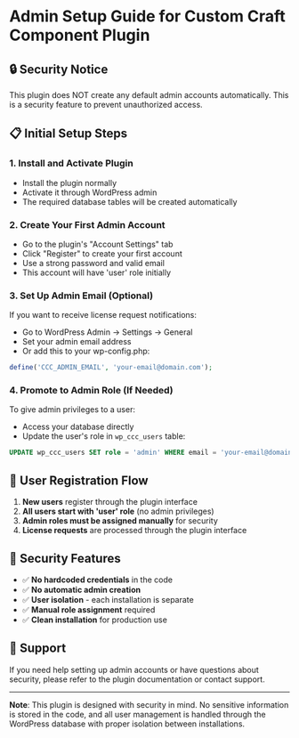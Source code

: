 # Admin Setup Guide for Custom Craft Component Plugin

## 🔒 Security Notice
This plugin does NOT create any default admin accounts automatically. This is a security feature to prevent unauthorized access.

## 📋 Initial Setup Steps

### 1. Install and Activate Plugin
- Install the plugin normally
- Activate it through WordPress admin
- The required database tables will be created automatically

### 2. Create Your First Admin Account
- Go to the plugin's "Account Settings" tab
- Click "Register" to create your first account
- Use a strong password and valid email
- This account will have 'user' role initially

### 3. Set Up Admin Email (Optional)
If you want to receive license request notifications:
- Go to WordPress Admin → Settings → General
- Set your admin email address
- Or add this to your wp-config.php:
```php
define('CCC_ADMIN_EMAIL', 'your-email@domain.com');
```

### 4. Promote to Admin Role (If Needed)
To give admin privileges to a user:
- Access your database directly
- Update the user's role in `wp_ccc_users` table:
```sql
UPDATE wp_ccc_users SET role = 'admin' WHERE email = 'your-email@domain.com';
```

## 🚀 User Registration Flow

1. **New users** register through the plugin interface
2. **All users start with 'user' role** (no admin privileges)
3. **Admin roles must be assigned manually** for security
4. **License requests** are processed through the plugin interface

## 🔐 Security Features

- ✅ **No hardcoded credentials** in the code
- ✅ **No automatic admin creation**
- ✅ **User isolation** - each installation is separate
- ✅ **Manual role assignment** required
- ✅ **Clean installation** for production use

## 📧 Support

If you need help setting up admin accounts or have questions about security, please refer to the plugin documentation or contact support.

---

**Note**: This plugin is designed with security in mind. No sensitive information is stored in the code, and all user management is handled through the WordPress database with proper isolation between installations.
